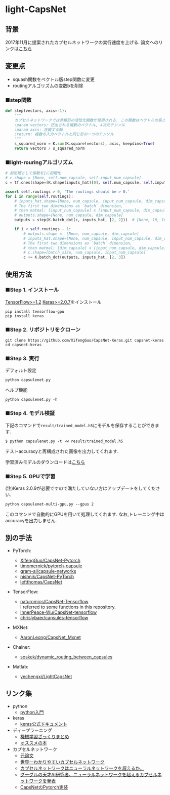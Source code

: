 # light-CapsNet

## 背景
 2017年11月に提案されたカプセルネットワークの実行速度を上げる.
論文へのリンクは[こちら](http://papers.nips.cc/paper/6975-dynamic-routing-between-capsules.pdf)


## 変更点
- squash関数をベクトル版step関数に変更
- routingアルゴリズムの変数bを削除

### ■step関数
```python
def step(vectors, axis=-1):
    """
    カプセルネットワークでは非線形の活性化関数が使用される. この関数はベクトルの長さを0~1に圧縮する.
    :param vectors: 圧出される複数のベクトル, 4次元テンソル
    :param axis: 圧縮する軸
    :return: 複数の入力ベクトルと同じ形の一つのテンソル
    """
    s_squared_norm = K.sum(K.square(vectors), axis, keepdims=True)
    return vectors / s_squared_norm
```

### ■light-rouringアルゴリズム
```python
# 前処理として係数を1に初期化
# c.shape = [None, self.num_capsule, self.input_num_capsule].
c = tf.ones(shape=[K.shape(inputs_hat)[0], self.num_capsule, self.input_num_capsule])

assert self.routings > 0, 'The routings should be > 0.'
for i in range(self.routings):
    # inputs_hat.shape=[None, num_capsule, input_num_capsule, dim_capsule]
    # The first two dimensions as `batch` dimension,
    # then matmal: [input_num_capsule] x [input_num_capsule, dim_capsule] -> [dim_capsule].
    # outputs.shape=[None, num_capsule, dim_capsule]
    outputs = step(K.batch_dot(c, inputs_hat, [2, 2]))  # [None, 10, 16]

    if i < self.routings - 1:
        # outputs.shape =  [None, num_capsule, dim_capsule]
        # inputs_hat.shape=[None, num_capsule, input_num_capsule, dim_capsule]
        # The first two dimensions as `batch` dimension,
        # then matmal: [dim_capsule] x [input_num_capsule, dim_capsule]^T -> [input_num_capsule].
        # c.shape=[batch_size, num_capsule, input_num_capsule]
        c += K.batch_dot(outputs, inputs_hat, [2, 3])
```

## 使用方法

### ■Step 1. インストール
[TensorFlow>=1.2](https://github.com/tensorflow/tensorflow)
[Keras>=2.0.7](https://github.com/fchollet/keras)をインストール 
```
pip install tensorflow-gpu
pip install keras
```

### ■Step 2. リポジトリをクローン
```
git clone https://github.com/XifengGuo/CapsNet-Keras.git capsnet-keras
cd capsnet-keras
```

### ■Step 3. 実行

デフォルト設定
```
python capsulenet.py
```

ヘルプ機能
```
python capsulenet.py -h
```

### ■Step 4. モデル検証

下記のコマンドで`result/trained_model.h5`にモデルを保存することができます.
```
$ python capsulenet.py -t -w result/trained_model.h5
```
テストaccuracyと再構成された画像を出力してくれます.

学習済みモデルのダウンロードは[こちら](https://pan.baidu.com/s/1sldqQo1)


### ■Step 5. GPUで学習

(注)Keras 2.0.9が必要ですので満たしていない方はアップデートをしてください.  
```
python capsulenet-multi-gpu.py --gpus 2
```
このコマンドで自動的にGPUを用いて処理してくれます. なお,トレーニング中はaccuracyを出力しません.

## 別の手法

- PyTorch:
  - [XifengGuo/CapsNet-Pytorch](https://github.com/XifengGuo/CapsNet-Pytorch)
  - [timomernick/pytorch-capsule](https://github.com/timomernick/pytorch-capsule)
  - [gram-ai/capsule-networks](https://github.com/gram-ai/capsule-networks)
  - [nishnik/CapsNet-PyTorch](https://github.com/nishnik/CapsNet-PyTorch.git)
  - [leftthomas/CapsNet](https://github.com/leftthomas/CapsNet)
  
- TensorFlow:
  - [naturomics/CapsNet-Tensorflow](https://github.com/naturomics/CapsNet-Tensorflow.git)   
  I referred to some functions in this repository.
  - [InnerPeace-Wu/CapsNet-tensorflow](https://github.com/InnerPeace-Wu/CapsNet-tensorflow)   
  - [chrislybaer/capsules-tensorflow](https://github.com/chrislybaer/capsules-tensorflow)

- MXNet:
  - [AaronLeong/CapsNet_Mxnet](https://github.com/AaronLeong/CapsNet_Mxnet)
  
- Chainer:
  - [soskek/dynamic_routing_between_capsules](https://github.com/soskek/dynamic_routing_between_capsules)

- Matlab:
  - [yechengxi/LightCapsNet](https://github.com/yechengxi/LightCapsNet)

## リンク集
- python 
    - [python入門](http://www.tohoho-web.com/python/)
- keras
    - [keras公式ドキュメント](https://keras.io/ja/)
- ディープラーニング
    - [機械学習ざっくりまとめ](https://qiita.com/frost_star/items/21de02ce0d77a156f53d)
    - [オススメの本](https://www.oreilly.co.jp/books/9784873117584/)
- カプセルネットワーク 
    - [元論文](http://papers.nips.cc/paper/6975-dynamic-routing-between-capsules.pdf)
    - [世界一わかりやすいカプセルネットワーク](http://blog.aidemy.net/entry/2017/12/03/052302)
    - [カプセルネットワークはニューラルネットワークを超えるか。](https://qiita.com/hiyoko9t/items/f426cba38b6ca1a7aa2b)
    - [グーグルの天才AI研究者、ニューラルネットワークを超えるカプセルネットワークを発表](https://wired.jp/2017/11/28/google-capsule-networks/)
    - [CapsNetのPytorch実装](https://qiita.com/motokimura/items/cae9defed10cb5efeb62)

